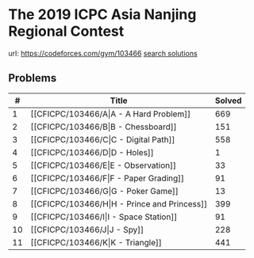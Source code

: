 # The 2019 ICPC Asia Nanjing Regional Contest

url: https://codeforces.com/gym/103466
[search solutions](https://www.google.com/search?q=Solution+OR+題解+The+2019+ICPC+Asia+Nanjing+Regional+Contest)

## Problems

| # | Title | Solved |
| --- | --- | --- |
|1|[[CFICPC/103466/A\|A - A Hard Problem]]|669|
|2|[[CFICPC/103466/B\|B - Chessboard]]|151|
|3|[[CFICPC/103466/C\|C - Digital Path]]|558|
|4|[[CFICPC/103466/D\|D - Holes]]|1|
|5|[[CFICPC/103466/E\|E - Observation]]|33|
|6|[[CFICPC/103466/F\|F - Paper Grading]]|91|
|7|[[CFICPC/103466/G\|G - Poker Game]]|13|
|8|[[CFICPC/103466/H\|H - Prince and Princess]]|399|
|9|[[CFICPC/103466/I\|I - Space Station]]|91|
|10|[[CFICPC/103466/J\|J - Spy]]|228|
|11|[[CFICPC/103466/K\|K - Triangle]]|441|
